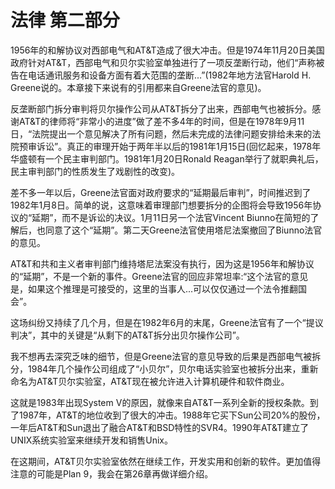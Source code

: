 # 法律 第二部分

1956年的和解协议对西部电气和AT&T造成了很大冲击。但是1974年11月20日美国政府针对AT&T，西部电气和贝尔实验室单独进行了一项反垄断行动，他们“声称被告在电话通讯服务和设备方面有着大范围的垄断...”(1982年地方法官Harold H. Greene说的。本章接下来说有的引用都来自Greene法官的意见)。

反垄断部门拆分审判将贝尔操作公司从AT&T拆分了出来，西部电气也被拆分。感谢AT&T的律师将“非常小的进度”做了差不多4年的时间，但是在1978年9月11日，“法院提出一个意见解决了所有问题，然后未完成的法律问题安排给未来的法院预审诉讼”。真正的审理开始于两年半以后的1981年1月15日(回忆起来，1978年华盛顿有一个民主审判部门。1981年1月20日Ronald Reagan举行了就职典礼后，民主审判部门的性质发生了戏剧性的改变)。

差不多一年以后，Greene法官面对政府要求的“延期最后审判”，时间推迟到了1982年1月8日。简单的说，这意味着审理部门想要拆分的企图将会导致1956年协议的“延期”，而不是诉讼的决议。1月11日另一个法官Vincent Biunno在简短的了解后，也同意了这个“延期”。第二天Greene法官使用塔尼法案撤回了Biunno法官的意见。

AT&T和共和主义者审判部门维持塔尼法案没有执行，因为这是1956年和解协议的“延期”，不是一个新的事件。Greene法官的回应非常坦率:“这个法官的意见是，如果这个推理是可接受的，这里的当事人...可以仅仅通过一个法令推翻国会”。

这场纠纷又持续了几个月，但是在1982年6月的末尾，Greene法官有了一个“提议判决”，其中的关键是“从剩下的AT&T拆分出贝尔操作公司”。

我不想再去深究乏味的细节，但是Greene法官的意见导致的后果是西部电气被拆分，1984年几个操作公司组成了“小贝尔”，贝尔电话实验室也被拆分出来，重新命名为AT&T贝尔实验室，AT&T现在被允许进入计算机硬件和软件商业。

这就是1983年出现System V的原因，就像来自AT&T一系列全新的授权条款。到了1987年，AT&T的地位收到了很大的冲击。1988年它买下Sun公司20%的股份，一年后AT&T和Sun退出了融合AT&T和BSD特性的SVR4。1990年AT&T建立了UNIX系统实验室来继续开发和销售Unix。

在这期间，AT&T贝尔实验室依然在继续工作，开发实用和创新的软件。更加值得注意的可能是Plan 9，我会在第26章再做详细介绍。
